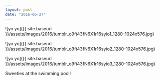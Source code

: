 ```yaml
---
layout: post
date: "2016-06-27"
---
```


![yo yo]({{ site.baseurl }}/assets/images/2016/tumblr_o9ft43fN6X1r16syio1_1280-1024x576.jpg)

![yo yo]({{ site.baseurl }}/assets/images/2016/tumblr_o9ft43fN6X1r16syio2_1280-1024x576.jpg)

![yo yo]({{ site.baseurl }}/assets/images/2016/tumblr_o9ft43fN6X1r16syio3_1280-1024x576.jpg)

Sweeties at the swimming pool!
